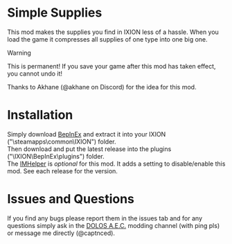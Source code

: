 # Simple Supplies
This mod makes the supplies you find in IXION less of a hassle. When you load the game it compresses all supplies of one type into one big one.
> [!WARNING]
This is permanent! If you save your game after this mod has taken effect, you cannot undo it!
>
Thanks to Akhane (@akhane on Discord) for the idea for this mod.

# Installation
Simply download [BepInEx](https://github.com/BepInEx/BepInEx/releases/tag/v6.0.0-pre.2) and extract it into your IXION ("\steamapps\common\IXION\") folder.  
Then download and put the latest release into the plugins ("\IXION\BepInEx\plugins\") folder.  
The [IMHelper](https://github.com/captnced2/IXION-IMHelper/releases) is *optional* for this mod. It adds a setting to disable/enable this mod. See each release for the version.

# Issues and Questions
If you find any bugs please report them in the issues tab and for any questions simply ask in the [DOLOS A.E.C.](https://discord.gg/UMtuJrSmY3) modding channel (with ping pls) or message me directly (@captnced).

